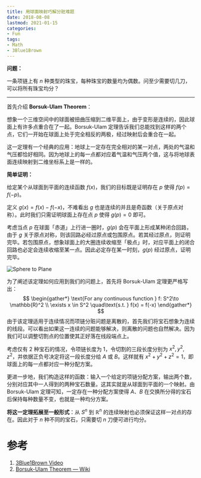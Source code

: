 ```yaml
---
title: 用球面映射巧解分赃难题
date: 2018-08-08
lastmod: 2021-01-15
categories:
- Fun
tags:
- Math
- 3Blue1Brown
---
```


**问题：**

一条项链上有 $n$ 种类型的珠宝，每种珠宝的数量均为偶数。问至少需要切几刀，可以将所有珠宝均分？

<!--more-->

------

首先介绍 **Borsuk-Ulam Theorem**：

想象一个三维空间中的球面被扭曲压缩到二维平面上，由于变形是连续的，因此球面上有许多点重合在了一起。Borsuk-Ulam 定理告诉我们总能找到这样的两个点，它们一开始在球面上处于完全相反的两极，经过映射后会重合在一起。

这一定理有一个经典的应用：地球上一定存在完全相对的某一对点，两处的气温和气压都恰好相同。因为地球上的每一点都对应着气温和气压两个值，这与将地球表面连续映射到二维坐标系上是一样的。

**简单证明：**

给定某个从球面到平面的连续函数 $f(x)$，我们的目标既是证明存在 $p$ 使得 $f(p) = f(-p)$。

定义 $g(x) = f(x) - f(-x)$，不难看出 $g$ 也是连续的并且是奇函数（关于原点对称）。此时我们只需证明球面上存在点 $p$ 使得 $g(p) = 0$ 即可。

考虑当点 $p$ 在球面「赤道」上行进一圈时，$g(p)$ 会在平面上形成某种闭合回路，由于 $g$ 关于原点对称，则该回路必经过原点或包围原点。若其经过原点，则证明完毕。若包围原点，想象球面上的大圈连续收缩至「极点」时，对应平面上的闭合回路也必定会连续收缩至某一点。因此必定存在某一时刻，$g(p)$ 经过原点，证明完毕。

![Sphere to Plane](https://i.imgur.com/mdQsg8K.png)

为了阐述该定理如何应用到我们的问题上，首先将 Borsuk-Ulam 定理更严格写出：
$$
\begin{gather*}
\text{For any continuous function } f: S^2\to \mathbb{R}^2 \\
\exists x \in S^2 \quad\text{s.t. } f(x) = f(-x)
\end{gather*}
$$
由于该定理适用于连续情况而项链分赃问题是离散的，首先我们将宝石想象为连续的线段。可以看出如果这一连续的问题能够解决，则离散的问题也自然解决。因为我们可以调整切割点的位置使其正好落在线段端点上。

考虑仅有 $2$ 种宝石的情况，令项链长度为 $1$，令切割的三段长度分别为 $x^2, y^2, z^2$，并依据正负号决定将这一段长度分给 $A$ 或 $B$。这样就有 $x^2+y^2+z^2=1$，即球面上的每一点都对应一种分配方案。

更进一步地，我们构造这样的函数：输入一个给定的项链分配方案，输出两个数，分别对应其中一人得到的两种宝石数量。这其实就是从球面到平面的一个映射。由 Borsuk-Ulam 定理可知，一定存在一种分配方案使得 $A、B$ 在交换所分得的宝石后保持每种数量不变，也就是一种均分方案。

**将这一定理拓展至一般形式**：从 $S^n$ 到 $\mathbb{R}^n$ 的连续映射也必须保证这样一对点的存在。因此对于 $n$ 种不同的宝石，只需要切 $n$ 刀便可进行均分。

# 参考

1. [3Blue1Brown Video](https://youtu.be/yuVqxCSsE7c)
2. [Borsuk-Ulam Theorem — Wiki](https://en.wikipedia.org/wiki/Borsuk%E2%80%93Ulam_theorem)
